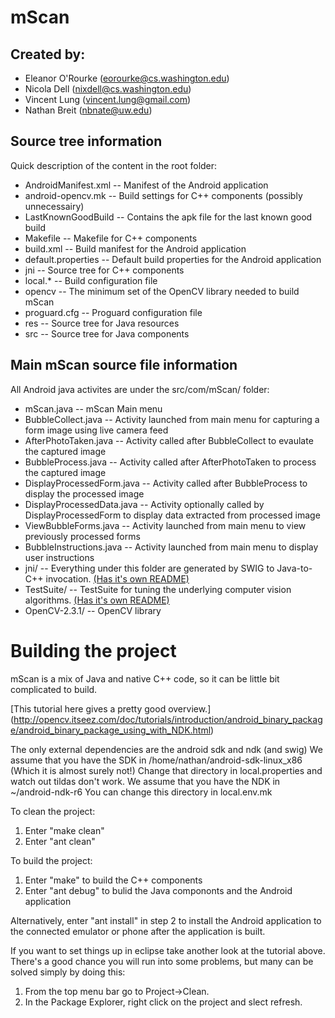 mScan
=====

Created by:
-----------
* Eleanor O'Rourke (eorourke@cs.washington.edu)
* Nicola Dell (nixdell@cs.washington.edu)
* Vincent Lung (vincent.lung@gmail.com)
* Nathan Breit (nbnate@uw.edu)

Source tree information
-----------------------
Quick description of the content in the root folder:

* AndroidManifest.xml -- Manifest of the Android application
* android-opencv.mk   -- Build settings for C++ components (possibly unnecessairy)
* LastKnownGoodBuild  -- Contains the apk file for the last known good build
* Makefile	-- Makefile for C++ components
* build.xml -- Build manifest for the Android application
* default.properties  -- Default build properties for the Android application
* jni -- Source tree for C++ components
* local.* -- Build configuration file
* opencv -- The minimum set of the OpenCV library needed to build mScan
* proguard.cfg -- Proguard configuration file
* res -- Source tree for Java resources
* src -- Source tree for Java components

Main mScan source file information
----------------------------------

All Android java activites are under the src/com/mScan/ folder:

* mScan.java -- mScan Main menu
* BubbleCollect.java -- Activity launched from main menu for capturing a form image using live camera feed
* AfterPhotoTaken.java -- Activity called after BubbleCollect to evaulate the captured image
* BubbleProcess.java -- Activity called after AfterPhotoTaken to process the captured image
* DisplayProcessedForm.java	-- Activity called after BubbleProcess to display the processed image
* DisplayProcessedData.java	-- Activity optionally called by DisplayProcessedForm to display data extracted from processed image
* ViewBubbleForms.java -- Activity launched from main menu to view previously processed forms
* BubbleInstructions.java -- Activity launched from main menu to display user instructions
* jni/ -- Everything under this folder are generated by SWIG to Java-to-C++ invocation. [(Has it's own README)](jni/README.md)
* TestSuite/ -- TestSuite for tuning the underlying computer vision algorithms. [(Has it's own README)](TestSuite/README.md)
* OpenCV-2.3.1/ -- OpenCV library

Building the project
====================
mScan is a mix of Java and native C++ code, so it can be little bit complicated to build.

[This tutorial here gives a pretty good overview.] (http://opencv.itseez.com/doc/tutorials/introduction/android_binary_package/android_binary_package_using_with_NDK.html)

The only external dependencies are the android sdk and ndk (and swig)
We assume that you have the SDK in /home/nathan/android-sdk-linux_x86 (Which it is almost surely not!)
Change that directory in local.properties and watch out tildas don't work.
We assume that you have the NDK in ~/android-ndk-r6
You can change this directory in local.env.mk

To clean the project:

1. Enter "make clean"
2. Enter "ant clean"

To build the project:

1. Enter "make" to build the C++ components
2. Enter "ant debug" to bulid the Java compononts and the Android application

Alternatively, enter "ant install" in step 2 to install the Android application to the connected
emulator or phone after the application is built.

If you want to set things up in eclipse take another look at the tutorial above.
There's a good chance you will run into some problems, but many can be solved simply by doing this:

1. From the top menu bar go to Project->Clean.
2. In the Package Explorer, right click on the project and slect refresh.
